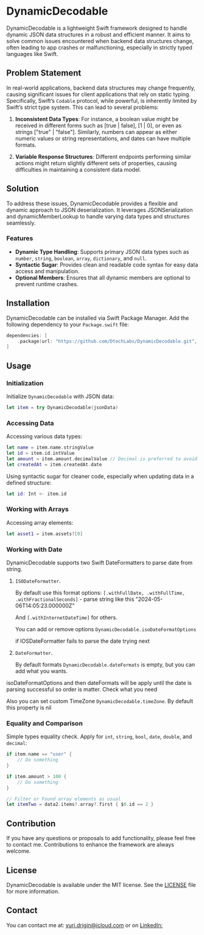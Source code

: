 # DynamicDecodable

DynamicDecodable is a lightweight Swift framework designed to handle dynamic JSON data structures in a robust and efficient manner. It aims to solve common issues encountered when backend data structures change, often leading to app crashes or malfunctioning, especially in strictly typed languages like Swift.

## Problem Statement

In real-world applications, backend data structures may change frequently, causing significant issues for client applications that rely on static typing. Specifically, Swift’s `Codable` protocol, while powerful, is inherently limited by Swift’s strict type system. This can lead to several problems:

1. **Inconsistent Data Types**: For instance, a boolean value might be received in different forms such as [true | false], [1 | 0], or even as strings ["true" | "false"]. Similarly, numbers can appear as either numeric values or string representations, and dates can have multiple formats.

2. **Variable Response Structures**: Different endpoints performing similar actions might return slightly different sets of properties, causing difficulties in maintaining a consistent data model.

## Solution

To address these issues, DynamicDecodable provides a flexible and dynamic approach to JSON deserialization. It leverages JSONSerialization and dynamicMemberLookup to handle varying data types and structures seamlessly.

### Features

- **Dynamic Type Handling**: Supports primary JSON data types such as `number`, `string`, `boolean`, `array`, `dictionary`, and `null`.
- **Syntactic Sugar**: Provides clean and readable code syntax for easy data access and manipulation.
- **Optional Members**: Ensures that all dynamic members are optional to prevent runtime crashes.

## Installation

DynamicDecodable can be installed via Swift Package Manager. Add the following dependency to your `Package.swift` file:

```swift
dependencies: [
    .package(url: "https://github.com/DtechLabs/DynamicDecodable.git", from: "1.0.0")
]
```

## Usage

### Initialization

Initialize `DynamicDecodable` with JSON data:

```swift
let item = try DynamicDecodable(jsonData)
```

### Accessing Data

Accessing various data types:

```swift
let name = item.name.stringValue
let id = item.id.intValue
let amount = item.amount.decimalValue // Decimal is preferred to avoid Double rounding errors
let createdAt = item.createdAt.date
```

Using syntactic sugar for cleaner code, especially when updating data in a defined structure:

```swift
let id: Int <- item.id
```

### Working with Arrays

Accessing array elements:

```swift
let asset1 = item.assets?[0]
```

### Working with Date

DynamicDecodable supports two Swift DateFormatters to parse date from string.

1.  `ISODateFormatter`.

    By default use this format options: `[.withFullDate, .withFullTime, .withFractionalSeconds]` - parse string like this "2024-05-06T14:05:23.000000Z"

    And `[.withInternetDateTime]` for others.

    You can add or remove options `DynamicDecodable.isoDateFormatOptions`

    if IOSDateFormatter fails to parse the date trying next

2.  `DateFormatter`.

    By default formats `DynamicDecodable.dateFormats` is empty, but you can add what you wants.

isoDateFormatOptions and then dateFormats will be apply until the date is parsing successful so order is matter. Check what you need

Also you can set custom TimeZone `DynamicDecodable.timeZone`. By default this property is nil

### Equality and Comparison

Simple types equality check. Apply for `int`, `string`, `bool`, `date`, `double`, and `decimal`:

```swift
if item.name == "user" {
    // Do something
}

if item.amount > 100 {
    // Do something
}

// Filter or Found array elements as usual
let itemTwo = data2.items?.array?.first { $0.id == 2 }
```

## Contribution

If you have any questions or proposals to add functionality, please feel free to contact me. Contributions to enhance the framework are always welcome.

## License

DynamicDecodable is available under the MIT license. See the [LICENSE](LICENSE) file for more information.

## Contact

You can contact me at: yuri.drigin@icloud.com
or on [LinkedIn:](https://www.linkedin.com/in/dtechlabs/)
